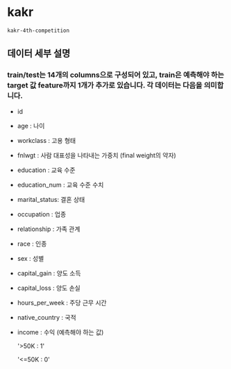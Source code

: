 # kakr

```
kakr-4th-competition
```

## 데이터 세부 설명
### train/test는 14개의 columns으로 구성되어 있고, train은 예측해야 하는 target 값 feature까지 1개가 추가로 있습니다. 각 데이터는 다음을 의미합니다.

+ id
+ age : 나이
+ workclass : 고용 형태
+ fnlwgt : 사람 대표성을 나타내는 가중치 (final weight의 약자)
+ education : 교육 수준
+ education_num : 교육 수준 수치
+ marital_status: 결혼 상태
+ occupation : 업종
+ relationship : 가족 관계
+ race : 인종
+ sex : 성별
+ capital_gain : 양도 소득
+ capital_loss : 양도 손실
+ hours_per_week : 주당 근무 시간
+ native_country : 국적
+ income : 수익 (예측해야 하는 값)

  '>50K : 1' 
  
  '<=50K : 0'
